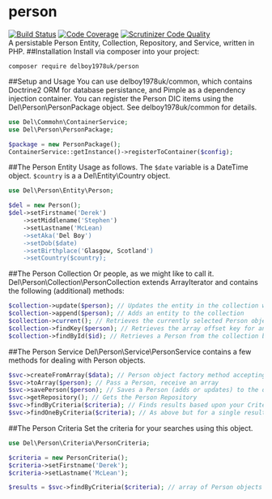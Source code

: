 # person
[![Build Status](https://travis-ci.org/delboy1978uk/person.png?branch=master)](https://travis-ci.org/delboy1978uk/person) [![Code Coverage](https://scrutinizer-ci.com/g/delboy1978uk/person/badges/coverage.png?b=master)](https://scrutinizer-ci.com/g/delboy1978uk/person/?branch=master) [![Scrutinizer Code Quality](https://scrutinizer-ci.com/g/delboy1978uk/person/badges/quality-score.png?b=master)](https://scrutinizer-ci.com/g/delboy1978uk/person/?branch=master) <br />
A persistable Person Entity, Collection, Repository, and Service, written in PHP. 
##Installation
Install via composer into your project:
```
composer require delboy1978uk/person
```
##Setup and Usage
You can use delboy1978uk/common, which contains Doctrine2 ORM for database persistance, and Pimple as a dependency
injection container. You can register the Person DIC items using the Del\Person\PersonPackage object. See 
delboy1978uk/common for details.
```php
use Del\Commohn\ContainerService;
use Del\Person\PersonPackage;

$package = new PersonPackage();
ContainerService::getInstance()->registerToContainer($config);
```
##The Person Entity
Usage as follows. The ```$date``` variable is a DateTime object. ```$country``` is a a Del\Entity\Country object.
```php
use Del\Person\Entity\Person;

$del = new Person();
$del->setFirstname('Derek')
    ->setMiddlename('Stephen')
    ->setLastname('McLean)
    ->setAka('Del Boy')
    ->setDob($date)
    ->setBirthplace('Glasgow, Scotland')
    ->setCountry($country);
```
##The Person Collection
Or people, as we might like to call it. Del\Person\Collection\PersonCollection extends ArrayIterator and contains the 
following (additional) methods:
```php
$collection->update($person); // Updates the entity in the collection with fresh details
$collection->append($person); // Adds an entity to the collection
$collection->current(); // Retrieves the currently selected Person object
$collection->findKey($person); // Retrieves the array offset key for any Person in the collection
$collection->findById($id); // Retrieves a Person from the collection by their Id
```
##The Person Service
Del\Person\Service\PersonService contains a few methods for dealing with Person objects. 
```php
$svc->createFromArray($data); // Person object factory method accepting an array
$svc->toArray($person); // Pass a Person, receive an array
$svc->savePerson($person); // Saves a Person (adds or updates) to the database
$svc->getRepository(); // Gets the Person Repository
$svc->findByCriteria($criteria); // Finds results based upon your Criteria (see below)
$svc->findOneByCriteria($criteria); // As above but for a single result
```
##The Person Criteria
Set the criteria for your searches using this object.
```php
use Del\Person\Criteria\PersonCriteria;

$criteria = new PersonCriteria();
$criteria->setFirstname('Derek');
$criteria->setLastname('McLean');

$results = $svc->findByCriteria($criteria); // array of Person objects
```
